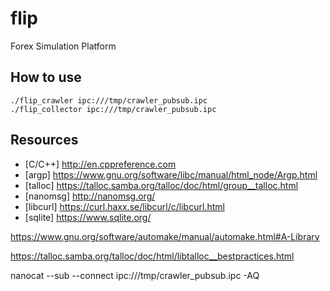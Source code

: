 # flip
Forex Simulation Platform


## How to use
```
./flip_crawler ipc:///tmp/crawler_pubsub.ipc
./flip_collector ipc:///tmp/crawler_pubsub.ipc
```

## Resources
* [C/C++] http://en.cppreference.com
* [argp] https://www.gnu.org/software/libc/manual/html_node/Argp.html
* [talloc] https://talloc.samba.org/talloc/doc/html/group__talloc.html
* [nanomsg] http://nanomsg.org/
* [libcurl] https://curl.haxx.se/libcurl/c/libcurl.html
* [sqlite] https://www.sqlite.org/

https://www.gnu.org/software/automake/manual/automake.html#A-Library

https://talloc.samba.org/talloc/doc/html/libtalloc__bestpractices.html


nanocat --sub --connect ipc:///tmp/crawler_pubsub.ipc -AQ